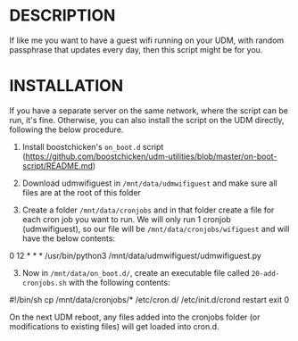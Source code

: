 # DESCRIPTION

If like me you want to have a guest wifi running on your UDM, with random passphrase that updates every day, then this script might be for you.

# INSTALLATION

If you have a separate server on the same network, where the script can be run, it's fine. Otherwise, you can also install the script on the UDM directly, following the below procedure.

1. Install boostchicken's `on_boot.d` script (https://github.com/boostchicken/udm-utilities/blob/master/on-boot-script/README.md)

2. Download udmwifiguest in `/mnt/data/udmwifiguest` and make sure all files are at the root of this folder

2. Create a folder `/mnt/data/cronjobs` and in that folder create a file for each cron job you want to run. We will only run 1 cronjob (udmwifiguest), so our file will be `/mnt/data/cronjobs/wifiguest` and will have the below contents:

  0 12 * * * /usr/bin/python3 /mnt/data/udmwifiguest/udmwifiguest.py

3. Now in `/mnt/data/on_boot.d/`, create an executable file called `20-add-cronjobs.sh` with the following contents:

  #!/bin/sh
  cp /mnt/data/cronjobs/* /etc/cron.d/
  /etc/init.d/crond restart
  exit 0

On the next UDM reboot, any files added into the cronjobs folder (or modifications to existing files) will get loaded into cron.d.
